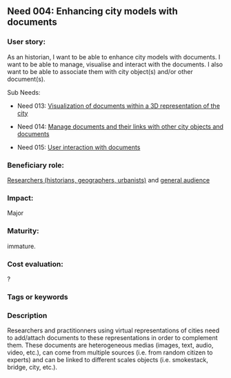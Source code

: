 
## Need 004: Enhancing city models with documents

### User story:

As an historian, I want to be able to enhance city models with documents. I want to be able to manage, visualise and interact with the documents. I also want to be able to associate them with city object(s) and/or other document(s).

Sub Needs:

  * Need 013: [Visualization of documents within a 3D representation of the city](https://github.com/MEPP-team/RICT/blob/master/Doc/Devel/Needs/Need013.md)

  * Need 014: [Manage documents and their links with other city objects and documents](https://github.com/MEPP-team/RICT/blob/master/Doc/Devel/Needs/Need014.md)

  * Need 015: [User interaction with documents](https://github.com/MEPP-team/RICT/blob/master/Doc/Devel/Needs/Need015.md)

### Beneficiary role:
[Researchers (historians, geographers, urbanists)](https://github.com/MEPP-team/RICT/blob/master/Doc/Devel/Needs/Roles.md#city-knowledgeable-person) and [general audience](https://github.com/MEPP-team/RICT/blob/master/Doc/Devel/Needs/Roles.md#general-audience)

### Impact: 
Major

### Maturity: 
immature. 

### Cost evaluation:
?

### Tags or keywords

### Description
Researchers and practitionners using virtual representations of cities need to add/attach documents to these representations in order to complement them. These documents are heterogeneous medias (images, text, audio, video, etc.), can come from multiple sources (i.e. from random citizen to experts) and can be linked to different scales objects (i.e. smokestack, bridge, city, etc.).
